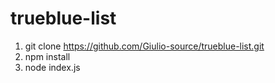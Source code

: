 # trueblue-list

1. git clone https://github.com/Giulio-source/trueblue-list.git
2. npm install
3. node index.js
